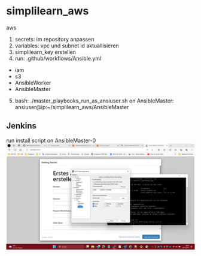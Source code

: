 # simplilearn_aws
aws

1. secrets: im repository anpassen
2. variables: vpc und subnet id aktuallisieren
3. simplilearn_key erstellen
4. run: .github/workflows/Ansible.yml
- iam
- s3
- AnsibleWorker
- AnsibleMaster

5. bash: ./master_playbooks_run_as_ansiuser.sh
on AnsibleMaster:
ansiuser@ip:~/simplilearn_aws/AnsibleMaster

## Jenkins
run install script on AnsibleMaster-0
![1](./jenkins_on_aws_gui_ssh_tunnel_to_lolocalhost_port_8081.png)
